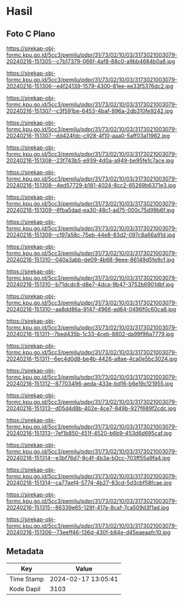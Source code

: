 # Hasil

## Foto C Plano

https://sirekap-obj-formc.kpu.go.id/5cc3/pemilu/pdpr/31/73/02/10/03/3173021003079-20240216-151305--c7b17379-066f-4af8-88c0-a9bb4684b0a8.jpg

https://sirekap-obj-formc.kpu.go.id/5cc3/pemilu/pdpr/31/73/02/10/03/3173021003079-20240216-151306--e4f24139-1579-4300-81ee-ee33f5376dc2.jpg

https://sirekap-obj-formc.kpu.go.id/5cc3/pemilu/pdpr/31/73/02/10/03/3173021003079-20240216-151307--c3f591be-6453-4baf-896a-2db310fe9242.jpg

https://sirekap-obj-formc.kpu.go.id/5cc3/pemilu/pdpr/31/73/02/10/03/3173021003079-20240216-151307--dd424fdc-c928-4f10-aaa0-5aff03a11962.jpg

https://sirekap-obj-formc.kpu.go.id/5cc3/pemilu/pdpr/31/73/02/10/03/3173021003079-20240216-151308--23f743b5-e939-4d0a-a949-be95fe1c7ace.jpg

https://sirekap-obj-formc.kpu.go.id/5cc3/pemilu/pdpr/31/73/02/10/03/3173021003079-20240216-151308--4ed57729-b181-4024-8cc2-65269b6371e3.jpg

https://sirekap-obj-formc.kpu.go.id/5cc3/pemilu/pdpr/31/73/02/10/03/3173021003079-20240216-151309--6fba5dad-ea30-48c1-ad75-000c75d99b6f.jpg

https://sirekap-obj-formc.kpu.go.id/5cc3/pemilu/pdpr/31/73/02/10/03/3173021003079-20240216-151309--c197a58c-75eb-44e8-83d2-097c8a66a91d.jpg

https://sirekap-obj-formc.kpu.go.id/5cc3/pemilu/pdpr/31/73/02/10/03/3173021003079-20240216-151310--040a3abb-de09-4b68-9eee-86149d5fe9cf.jpg

https://sirekap-obj-formc.kpu.go.id/5cc3/pemilu/pdpr/31/73/02/10/03/3173021003079-20240216-151310--b71dcdc8-d8e7-4dca-9b47-3752b6901dbf.jpg

https://sirekap-obj-formc.kpu.go.id/5cc3/pemilu/pdpr/31/73/02/10/03/3173021003079-20240216-151310--aa8dd86a-9147-4966-ad64-0496f0c60ca8.jpg

https://sirekap-obj-formc.kpu.go.id/5cc3/pemilu/pdpr/31/73/02/10/03/3173021003079-20240216-151311--7bed435b-1c33-4ceb-8802-da99f96a7779.jpg

https://sirekap-obj-formc.kpu.go.id/5cc3/pemilu/pdpr/31/73/02/10/03/3173021003079-20240216-151311--6ec4d0d8-be4b-4426-a8ae-4ca0e5bc3024.jpg

https://sirekap-obj-formc.kpu.go.id/5cc3/pemilu/pdpr/31/73/02/10/03/3173021003079-20240216-151312--87703496-aeda-433e-bd16-b6e19c121955.jpg

https://sirekap-obj-formc.kpu.go.id/5cc3/pemilu/pdpr/31/73/02/10/03/3173021003079-20240216-151313--d05d4d8b-402e-4ce7-849b-927f689f2cdc.jpg

https://sirekap-obj-formc.kpu.go.id/5cc3/pemilu/pdpr/31/73/02/10/03/3173021003079-20240216-151313--7ef1b850-451f-4520-b6b9-453d6d695caf.jpg

https://sirekap-obj-formc.kpu.go.id/5cc3/pemilu/pdpr/31/73/02/10/03/3173021003079-20240216-151314--e3bf76d7-8c4f-4b3a-b0cc-703ff55a9fa4.jpg

https://sirekap-obj-formc.kpu.go.id/5cc3/pemilu/pdpr/31/73/02/10/03/3173021003079-20240216-151314--ca77aef4-5774-4b27-83cd-5d3cbf58fcae.jpg

https://sirekap-obj-formc.kpu.go.id/5cc3/pemilu/pdpr/31/73/02/10/03/3173021003079-20240216-151315--86339e65-128f-417a-8caf-7ca509d3f1ad.jpg

https://sirekap-obj-formc.kpu.go.id/5cc3/pemilu/pdpr/31/73/02/10/03/3173021003079-20240216-151306--73eeff46-136d-430f-b84e-d45eaeaafc10.jpg


## Metadata

| Key        | Value               |
| ---------- | ------------------- |
| Time Stamp | 2024-02-17 13:05:41 |
| Kode Dapil | 3103                |



